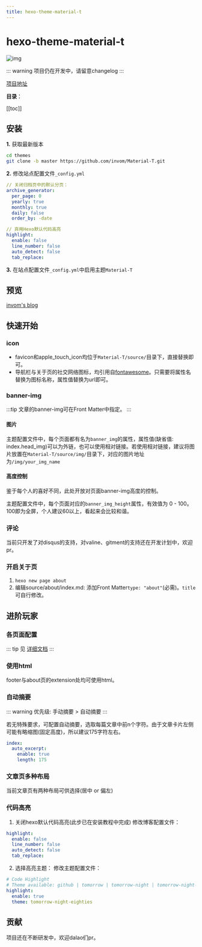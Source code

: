 ```yaml
---
title: hexo-theme-material-t
---
```

# hexo-theme-material-t <Badge text="@invom"/> <Badge text="Writing" type="warn"/> <Badge text="latest"/>

![img](https://raw.githubusercontent.com/invom/Material-T/master/screenshot-index.png)

::: warning
项目仍在开发中，请留意changelog
:::

[项目地址](https://github.com/invom/Material-T)

**目录**：

[[toc]]


## 安装

**1.** 获取最新版本

```bash
cd themes
git clone -b master https://github.com/invom/Material-T.git
```

**2.** 修改站点配置文件`_config.yml`

```yml
// 关闭归档页中的默认分页：
archive_generator:
  per_page: 0  
  yearly: true
  monthly: true
  daily: false
  order_by: -date

// 弃用Hexo默认代码高亮
highlight:
  enable: false
  line_number: false
  auto_detect: false
  tab_replace:
```

**3.** 在站点配置文件`_config.yml`中启用主题`Material-T`

## 预览
[invom's blog](https://invom.github.io)

## 快速开始

### icon
- favicon和apple_touch_icon均位于`Material-T/source/`目录下，直接替换即可。
- 导航栏与关于页的社交网络图标，均引用自[fontawesome](https://fontawesome.com/icons)。只需要将属性名替换为图标名称，属性值替换为url即可。

### banner-img
:::tip
文章的banner-img可在Front Matter中指定。
:::

#### 图片
主题配置文件中，每个页面都有名为`banner_img`的属性，属性值(缺省值: index.head_img)可以为外链，也可以使用相对链接。若使用相对链接，建议将图片放置在`Material-T/source/img/`目录下，对应的图片地址为`/img/your_img_name`

#### 高度控制
鉴于每个人的喜好不同，此处开放对页面banner-img高度的控制。

主题配置文件中，每个页面对应的`banner_img_height`属性，有效值为 0 - 100。100即为全屏，个人建议60以上，看起来会比较和谐。

### 评论
当前只开发了对disqus的支持，对valine、gitment的支持还在开发计划中，欢迎pr。

### 开启关于页
1. `hexo new page about`
2. 编辑source/about/index.md: 添加Front Matter`type: "about"`(必需)。`title`可自行修改。

## 进阶玩家

### 各页面配置
::: tip
见 [详细文档](http://invom.github.io/Material-T-docs)
:::

### 使用html
footer与about页的extension处均可使用html。

### 自动摘要
::: warning
优先级: 手动摘要 > 自动摘要
:::

若无特殊要求，可配置自动摘要，选取每篇文章中前n个字符。由于文章卡片左侧可能有略缩图(固定高度)，所以建议175字符左右。

```yml
index:
  auto_excerpt:
    enable: true
    length: 175
```

### 文章页多种布局
当前文章页有两种布局可供选择(居中 or 偏左)

### 代码高亮
1. 关闭hexo默认代码高亮(此步已在安装教程中完成)
修改博客配置文件：
```yml
highlight:
  enable: false
  line_number: false
  auto_detect: false
  tab_replace:
```
2. 选择高亮主题：
修改主题配置文件：
```yml
# Code Highlight
# Theme available: github | tomorrow | tomorrow-night | tomorrow-night-eighties
highlight:
  enable: true
  theme: tomorrow-night-eighties
```

## 贡献
项目还在不断研发中，欢迎dalao们pr。